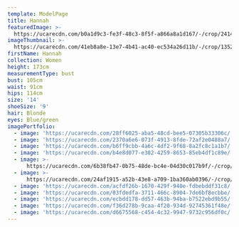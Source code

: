 ```yaml
---
template: ModelPage
title: Hannah
featuredImage: >-
  https://ucarecdn.com/b0a1d9c3-fe3f-48c3-8f5f-a866a8a1d167/-/crop/2414x1261/0,371/-/preview/
imageThumbnail: >-
  https://ucarecdn.com/41eb8a8e-13e7-4b41-ac40-ec534a26d11b/-/crop/1352x1873/63,0/-/preview/
firstName: Hannah
collection: Women
height: 173cm
measurementType: bust
bust: 105cm
waist: 91cm
hips: 114cm
size: '14'
shoeSize: '9'
hair: Blonde
eyes: Blue/green
imagePortfolio:
  - image: 'https://ucarecdn.com/28ff6025-aba5-48cd-bee5-07305b33306c/'
  - image: 'https://ucarecdn.com/2370a6e6-073f-4913-8fde-72af2e0488a7/'
  - image: 'https://ucarecdn.com/b6ff9cbb-4a6c-4df2-9f68-8a2fc8c1a1b7/'
  - image: 'https://ucarecdn.com/b4e8d077-e302-4259-8653-85eb4df1c89e/'
  - image: >-
      https://ucarecdn.com/6b38fb47-0b75-48de-bc4e-04d30c017b9f/-/crop/1584x1910/0,164/-/preview/
  - image: >-
      https://ucarecdn.com/24af1915-a52b-43e8-a709-1ba360ab0396/-/crop/1193x1493/179,0/-/preview/
  - image: 'https://ucarecdn.com/acfdf26b-1670-429f-940e-fdbebddf31c8/'
  - image: 'https://ucarecdn.com/03fdedfa-3711-466c-8904-7de6bf8ecbbe/'
  - image: 'https://ucarecdn.com/ecbdd178-dd57-463b-94ba-b7522ebd9b55/'
  - image: 'https://ucarecdn.com/f36d278b-9caa-4f20-934d-92745361f48e/'
  - image: 'https://ucarecdn.com/d6675568-c454-4c32-9947-9732c956df0c/'
---
```


